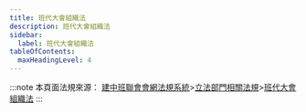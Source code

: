```yaml
---
title: 班代大會組織法
description: 班代大會組織法
sidebar:
  label: 班代大會組織法
tableOfContents:
  maxHeadingLevel: 4
---
```


:::note
本頁面法規來源：
[建中班聯會會網法規系統](https://ckhssc.wordpress.com/%e6%b3%95%e8%a6%8f%e7%b3%bb%e7%b5%b1/)\>[立法部門相關法規](https://ckhssc.wordpress.com/%e7%ab%8b%e6%b3%95%e9%83%a8%e9%96%80%e7%9b%b8%e9%97%9c%e6%b3%95%e8%a6%8f/)\>[班代大會組織法](https://drive.google.com/file/d/1vZwsp5CM3-QGLIywEjnjFagS-MMd9k7T/view?usp=drive_link)
:::